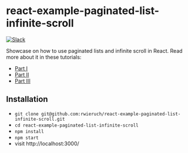 # react-example-paginated-list-infinite-scroll

[![Slack](https://slack-the-road-to-learn-react.wieruch.com/badge.svg)](https://slack-the-road-to-learn-react.wieruch.com/)

Showcase on how to use paginated lists and infinite scroll in React. Read more about it in these tutorials:

* [Part I](https://www.robinwieruch.de/react-paginated-list)
* [Part II](https://www.robinwieruch.de/react-infinite-scroll)
* [Part III](https://www.robinwieruch.de/react-advanced-list-component)

## Installation

* `git clone git@github.com:rwieruch/react-example-paginated-list-infinite-scroll.git`
* `cd react-example-paginated-list-infinite-scroll`
* `npm install`
* `npm start`
* visit http://localhost:3000/
